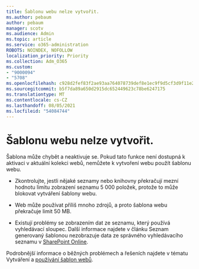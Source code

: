 ```yaml
---
title: Šablonu webu nelze vytvořit.
ms.author: pebaum
author: pebaum
manager: scotv
ms.audience: Admin
ms.topic: article
ms.service: o365-administration
ROBOTS: NOINDEX, NOFOLLOW
localization_priority: Priority
ms.collection: Adm_O365
ms.custom:
- "9000094"
- "5708"
ms.openlocfilehash: c928d2fef83f2ae93aa764078739def8e1ec9f9d5cf3d9f11e22cd20702d4ddd
ms.sourcegitcommit: b5f7da89a650d2915dc652449623c78be6247175
ms.translationtype: MT
ms.contentlocale: cs-CZ
ms.lasthandoff: 08/05/2021
ms.locfileid: "54084744"
---
```

# <a name="site-template-cannot-be-created"></a>Šablonu webu nelze vytvořit.

Šablona může chybět a neaktivuje se. Pokud tato funkce není dostupná k aktivaci v aktuální kolekci webů, nemůžete k vytvoření webu použít šablonu webu.

- Zkontrolujte, jestli nějaké seznamy nebo [](https://support.office.com/article/Manage-large-lists-and-libraries-in-SharePoint-B8588DAE-9387-48C2-9248-C24122F07C59) knihovny překračují mezní hodnotu limitu zobrazení seznamu 5 000 položek, protože to může blokovat vytváření šablony webu.

- Web může používat příliš mnoho zdrojů, a proto šablona webu překračuje limit 50 MB.

- Existují problémy se zobrazením dat ze seznamu, který používá vyhledávací sloupec. Další informace najdete v článku Seznam generovaný šablonou nezobrazuje data ze správného vyhledávacího seznamu v [SharePoint Online](https://docs.microsoft.com/sharepoint/support/lists-and-libraries/template-generated-list-incorrect-data).

Podrobnější informace o běžných problémech a řešeních najdete v tématu Vytváření a [používání šablon webů](https://support.office.com/article/Create-and-use-site-templates-60371B0F-00E0-4C49-A844-34759EBDD989).
